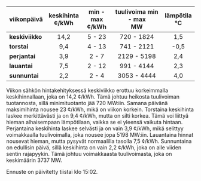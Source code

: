 | viikonpäivä  | keskihinta<br>¢/kWh | min - max<br>¢/kWh | tuulivoima min - max<br>MW | lämpötila<br>°C |
|:-------------|:----------------:|:----------------:|:-------------:|:-------------:|
| **keskiviikko**  | 14,2 | 5 - 23 | 720 - 1824 | 1,5 |
| **torstai**      | 9,4 | 4 - 13 | 741 - 2121 | -0,5 |
| **perjantai**    | 3,9 | 2 - 7 | 2129 - 5198 | 2,4 |
| **lauantai**     | 7,5 | 2 - 12 | 991 - 4144 | 2,3 |
| **sunnuntai**    | 2,2 | 2 - 4 | 3053 - 4444 | 4,0 |

Viikon sähkön hintakehityksessä keskiviikko erottuu korkeimmalla keskihinnallaan, joka on 14,2 ¢/kWh. Tämä johtuu heikosta tuulivoiman tuotannosta, sillä minimituotanto jää 720 MW:iin. Samana päivänä maksimihinta nousee 23 ¢/kWh, mikä on viikon korkein. Torstaina keskihinta laskee merkittävästi ja on 9,4 ¢/kWh, mutta on silti korkea. Tämä voi liittyä hieman alhaisempaan lämpötilaan, vaikka se ei yleensä vaikuta hintaan. Perjantaina keskihinta laskee selvästi ja on vain 3,9 ¢/kWh, mikä selittyy voimakkaalla tuulivoimalla, joka nousee jopa 5198 MW:iin. Lauantaina hinnat nousevat hieman, mutta pysyvät normaalilla tasolla 7,5 ¢/kWh. Sunnuntaina on edullisin päivä, sillä keskihinta on vain 2,2 ¢/kWh, joka on alle viiden sentin rajapyykin. Tämä johtuu voimakkaasta tuulivoimasta, joka on keskimäärin 3737 MW.

Ennuste on päivitetty tiistai klo 15:02.